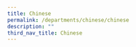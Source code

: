 ```yaml
---
title: Chinese
permalink: /departments/chinese/chinese
description: ""
third_nav_title: Chinese
---
```

